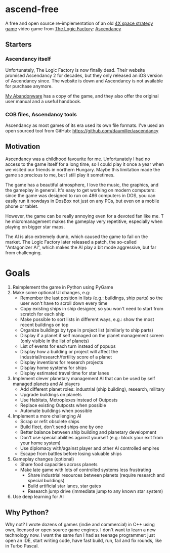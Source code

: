 # ascend-free

A free and open source re-implementation of 
an old [4X space strategy game](https://en.wikipedia.org/wiki/4X) video game from 
[The Logic Factory](https://en.wikipedia.org/wiki/The_Logic_Factory): 
[Ascendancy](https://en.wikipedia.org/wiki/Ascendancy_(video_game))

## Starters

### Ascendancy itself

Unfortunately, The Logic Factory is now finally dead. 
Their website promised Ascendancy 2 
for decades, but they only released an iOS version of Ascendancy since. 
The website is down and Ascendancy is not available for purchase anymore.

[My Abandonware](https://www.myabandonware.com/game/ascendancy-2qs) has a copy of the 
game, and they also offer the original user manual and a useful handbook.

### COB files, Ascendancy tools

Ascendancy as most games of its era used its own file formats.
I've used an open sourced tool from GitHub: https://github.com/daumiller/ascendancy 

## Motivation

Ascendancy was a childhood favourite for me. Unfortunately I had no access to the
game itself for a long time, so I could play it once a year when we visited our
friends in northern Hungary. Maybe this limitation made the game so precious to me,
but I still play it sometimes.

The game has a beautiful atmosphere, I love the music, the graphics, and the gameplay 
in general. It's easy to get working on modern computers: since the game was designed 
to run on 486 computers in DOS, you can easily run it nowdays in DosBox not just on
any PCs, but even on a mobile phone or tablet.

However, the game can be really annoying even for a devoted fan like me.
T he micromanagement makes the gameplay very repetitive,
especially when playing on bigger star maps. 

The AI is also extremely dumb, which caused the game to fail on the market.
The Logic Factory later released a patch, the so-called "Antagonizer AI", which makes
the AI play a bit mode aggressive, but far from challenging. 

# Goals

1. Reimplement the game in Python using PyGame
2. Make some optional UI changes, e.g:
    - Remember the last position in lists (e.g.: buildings, ship parts) so the user won't have to scroll down every time
    - Copy existing ships in ship designer, so you won't need to start from scratch for each ship
    - Make possible to sort lists in different ways, e.g.: show the most recent buildings on top
    - Organize buildings by type in project list (similarly to ship parts)
    - Display if a planet if self managed on the planet management screen (only visible in the list of planets)
    - List of events for each turn instead of popups
    - Display how a building or project will affect the industrial/research/fertility score of a planet
    - Display inventions for research projects
    - Display home systems for ships
    - Display estimated travel time for star lanes
3. Implement clever planetary management AI that can be used by self managed planets and AI players
    - Add different planet roles: industrial (ship building), research, military
    - Upgrade buildings on planets
    - Use Habitats, Metroplexes instead of Outposts
    - Replace existing Outposts when possible
    - Automate buildings when possible
4. Implement a more challenging AI
    - Scrap or refit obsolete ships
    - Build fleet, don't send ships one by one
    - Better balance between ship building and planetary development
    - Don't use special abilities against yourself (e.g.: block your exit from your home system)
    - Use diplomacy with/against player and other AI controlled empires
    - Escape from battles before losing valuable ships
5. Gameplay changes (optional)
    - Share food capacities across planets
    - Make late game with lots of controlled systems less frustrating
      - Share industrial resources between planets (require research and special buildings)
      - Build artificial star lanes, star gates
      - Research jump drive (immediate jump to any known star system)
6. Use deep learning for AI

## Why Python?

Why not? I wrote dozens of games (indie and commercial) in C++ using own, licensed
or open source game engines. I don't want to learn a new technology now. I want
the same fun I had as teenage programmer: just open an IDE, start writing code,
have fast build, run, fail and fix rounds, like in Turbo Pascal.

